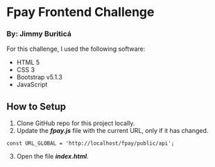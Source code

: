 # Fpay Frontend Challenge
### By: Jimmy Buriticá

For this challenge, I used the following software:

- HTML 5
- CSS 3
- Bootstrap v5.1.3
- JavaScript

## How to Setup

1. Clone GitHub repo for this project locally.
2. Update the **_fpay.js_** file with the current URL, only if it has changed.

```
const URL_GLOBAL = 'http://localhost/fpay/public/api';
```
3. Open the file **_index.html_**.